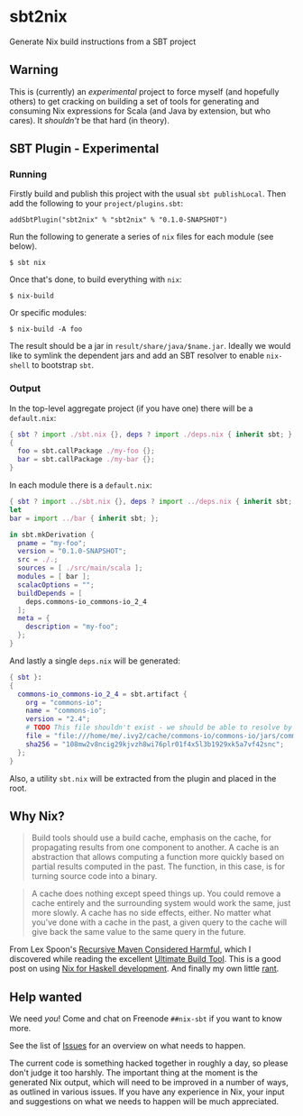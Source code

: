 sbt2nix
=======

Generate Nix build instructions from a SBT project

## Warning

This is (currently) an *experimental* project to force myself (and hopefully others) to get cracking on building a set
of tools for generating and consuming Nix expressions for Scala (and Java by extension, but who cares).
It _shouldn't_ be that hard (in theory).

## SBT Plugin - Experimental

### Running

Firstly build and publish this project with the usual `sbt publishLocal`.
Then add the following to your `project/plugins.sbt`:

    addSbtPlugin("sbt2nix" % "sbt2nix" % "0.1.0-SNAPSHOT")

Run the following to generate a series of `nix` files for each module (see below).

    $ sbt nix

Once that's done, to build everything with `nix`:

    $ nix-build

Or specific modules:

    $ nix-build -A foo

The result should be a jar in `result/share/java/$name.jar`.
Ideally we would like to symlink the dependent jars and add an SBT resolver to enable `nix-shell` to bootstrap `sbt`.

### Output

In the top-level aggregate project (if you have one) there will be a `default.nix`:

```nix
{ sbt ? import ./sbt.nix {}, deps ? import ./deps.nix { inherit sbt; } }:
{
  foo = sbt.callPackage ./my-foo {};
  bar = sbt.callPackage ./my-bar {};
}
```

In each module there is a `default.nix`:

```nix
{ sbt ? import ../sbt.nix {}, deps ? import ../deps.nix { inherit sbt; } }:
let
bar = import ../bar { inherit sbt; };

in sbt.mkDerivation {
  pname = "my-foo";
  version = "0.1.0-SNAPSHOT";
  src = ./.;
  sources = [ ./src/main/scala ];
  modules = [ bar ];
  scalacOptions = "";
  buildDepends = [
    deps.commons-io_commons-io_2_4
  ];
  meta = {
    description = "my-foo";
  };
}
```

And lastly a single `deps.nix` will be generated:

```nix
{ sbt }:
{
  commons-io_commons-io_2_4 = sbt.artifact {
    org = "commons-io";
    name = "commons-io";
    version = "2.4";
    # TODO This file shouldn't exist - we should be able to resolve by ourselves
    file = "file:///home/me/.ivy2/cache/commons-io/commons-io/jars/commons-io-2.4.jar";
    sha256 = "108mw2v8ncig29kjvzh8wi76plr01f4x5l3b1929xk5a7vf42snc";
  };
}
```

Also, a utility `sbt.nix` will be extracted from the plugin and placed in the root.

## Why Nix?

> Build tools should use a build cache, emphasis on the cache, for propagating results from one component to another.
> A cache is an abstraction that allows computing a function more quickly based on partial results computed in the past.
> The function, in this case, is for turning source code into a binary.

> A cache does nothing except speed things up. You could remove a cache entirely and the surrounding system would work
> the same, just more slowly. A cache has no side effects, either. No matter what you've done with a cache in the past,
> a given query to the cache will give back the same value to the same query in the future.

From Lex Spoon's [Recursive Maven Considered Harmful](http://blog.lexspoon.org/2012/12/recursive-maven-considered-harmful.html),
which I discovered while reading the excellent [Ultimate Build Tool](http://blog.ltgt.net/in-quest-of-the-ultimate-build-tool/).
This is a good post on using [Nix for Haskell development](https://ocharles.org.uk/blog/posts/2014-02-04-how-i-develop-with-nixos.html).
And finally my own little [rant](https://bitbucket.org/cofarrell/one-build-tool/src/master/README.md).

## Help wanted

We need _you_! Come and chat on Freenode `##nix-sbt` if you want to know more.

See the list of [Issues](https://github.com/charleso/sbt2nix/issues) for an overview on what needs to happen.

The current code is something hacked together in roughly a day, so please don't judge it too harshly.
The important thing at the moment is the generated Nix output, which will need to be improved in a number of ways,
as outlined in various issues.
If you have any experience in Nix, your input and suggestions on what we needs to happen will be much appreciated.
